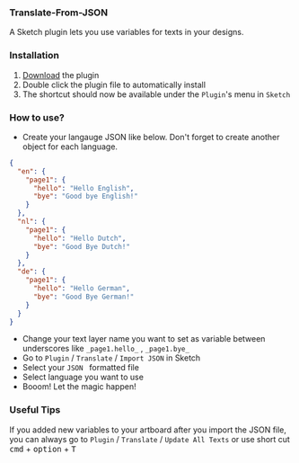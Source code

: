 ### Translate-From-JSON
A Sketch plugin lets you use variables for texts in your designs.

### Installation
1. [Download](https://github.com/kbirgoren/sketch-json-translator.git) the plugin
2. Double click the plugin file to automatically install
3. The shortcut should now be available under the `Plugin`'s menu in `Sketch`

### How to use?

- Create your langauge JSON like below. Don't forget to create another object for each language.

```json
{
  "en": {
    "page1": {
      "hello": "Hello English",
      "bye": "Good bye English!"
    }
  },
  "nl": {
    "page1": {
      "hello": "Hello Dutch",
      "bye": "Good Bye Dutch!"
    }
  },
  "de": {
    "page1": {
      "hello": "Hello German",
      "bye": "Good Bye German!"
    }
  }
}
```

- Change your text layer name you want to set as variable between underscores like `_page1.hello_` , `_page1.bye_`
- Go to `Plugin` / `Translate` / `Import JSON` in Sketch
- Select your `JSON ` formatted file 
- Select language you want to use
- Booom! Let the magic happen!

### Useful Tips
If you added new variables to your artboard after you import the JSON file, you can always go to `Plugin` / `Translate` / `Update All Texts` or use short cut <kbd>cmd</kbd> + <kbd>option</kbd> + <kbd>T</kbd>
